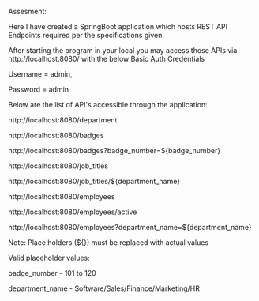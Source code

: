 Assesment:

Here I have created a SpringBoot application which hosts REST API Endpoints required per the specifications given.


After starting the program in your local you may access those APIs via http://localhost:8080/ with the below Basic Auth Credentials

Username = admin,

Password = admin


Below are the list of API's accessible through the application:

http://localhost:8080/department

http://localhost:8080/badges

http://localhost:8080/badges?badge_number=${badge_number}

http://localhost:8080/job_titles

http://localhost:8080/job_titles/${department_name}

http://localhost:8080/employees

http://localhost:8080/employees/active

http://localhost:8080/employees?department_name=${department_name}



Note: Place holders (${}) must be replaced with actual values


Valid placeholder values:

badge_number - 101 to 120

department_name - Software/Sales/Finance/Marketing/HR

